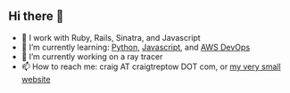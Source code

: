 ## Hi there 👋

- 🔭 I work with Ruby, Rails, Sinatra, and Javascript
- 🌱 I’m currently learning: [Python](https://www.python.org/), [Javascript](https://developer.mozilla.org/en-US/docs/Web/JavaScript/Language_overview), and [AWS DevOps](https://aws.amazon.com/certification/certified-devops-engineer-professional/)
- 🔭 I’m currently working on a ray tracer
- 📫 How to reach me: craig AT craigtreptow DOT com, or [my very small website](https://craigtreptow.com/)

<!--
**CraigTreptow/CraigTreptow** is a ✨ _special_ ✨ repository because its `README.md` (this file) appears on your GitHub profile.

Here are some ideas to get you started:

- 🔭 I’m currently working on ...
- 🌱 I’m currently learning ...
- 👯 I’m looking to collaborate on ...
- 🤔 I’m looking for help with ...
- 💬 Ask me about ...
- 📫 How to reach me: ...
- 😄 Pronouns: ...
- ⚡ Fun fact: ...
-->
